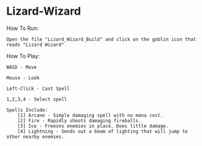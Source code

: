# Lizard-Wizard

How To Run:
	
	Open the file "Lizard_Wizard_Build" and click on the goblin icon that reads "Lizard Wizard"

How To Play:

	WASD - Move

	Mouse - Look
	
	Left-Click - Cast Spell
	
	1,2,3,4 - Select spell
	
	Spells Include: 
		[1] Arcane - Simple damaging spell with no mana cost.
		[2] Fire - Rapidly shoots damaging fireballs.	
		[3] Ice - Freezes enemies in place. Does little damage.
		[4] Lightning - Sends out a beam of lighting that will jump to other nearby enemies.  
